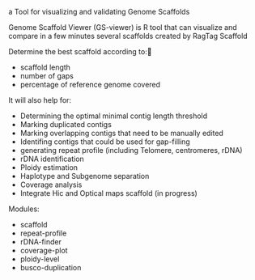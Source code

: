 a Tool for visualizing and validating Genome Scaffolds

Genome Scaffold Viewer (GS-viewer)  is R tool that can visualize and compare in a few minutes several scaffolds created by RagTag Scaffold

Determine the best scaffold according to:
- scaffold length
- number of gaps
- percentage of reference genome covered

It will also help for:
- Determining the optimal minimal contig length threshold
- Marking duplicated contigs
- Marking overlapping contigs that need to be manually edited
- Identifing contigs that could be used for gap-filling 
- generating repeat profile (including Telomere, centromeres, rDNA)
- rDNA identification
- Ploidy estimation
- Haplotype and Subgenome separation
- Coverage analysis
- Integrate Hic and Optical maps scaffold (in progress)

Modules:
 - scaffold
 - repeat-profile
 - rDNA-finder
 - coverage-plot
 - ploidy-level
 - busco-duplication

